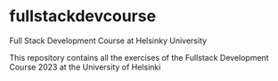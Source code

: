 # fullstackdevcourse
Full Stack Development Course at Helsinky University

This repository contains all the exercises of the Fullstack Development Course 2023 at the University of Helsinki 

